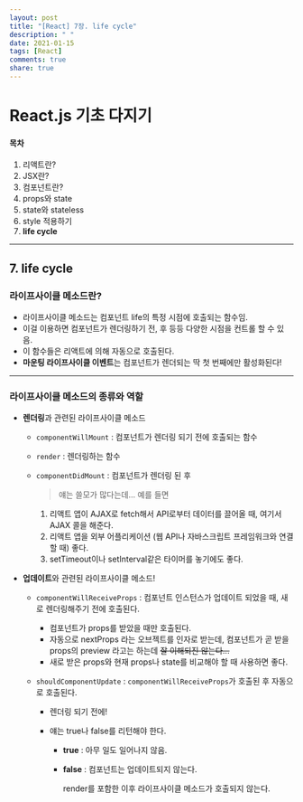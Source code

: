 ```yaml
---
layout: post
title: "[React] 7장. life cycle"
description: " "
date: 2021-01-15
tags: [React]
comments: true
share: true
---
```



# React.js 기초 다지기

#### 목차

1. 리액트란?
2. JSX란?
3. 컴포넌트란?
4. props와 state
5. state와 stateless
6. style 적용하기
7. **life cycle**

___

## 7. life cycle

### 라이프사이클 메소드란?

* 라이프사이클 메소드는 컴포넌트 life의 특정 시점에 호출되는 함수임.
* 이걸 이용하면 컴포넌트가 렌더링하기 전, 후 등등 다양한 시점을 컨트롤 할 수 있음.
* 이 함수들은 리액트에 의해 자동으로 호출된다.
* **마운팅 라이프사이클 이벤트**는 컴포넌트가 렌더되는 딱 첫 번째에만 활성화된다!



***

### 라이프사이클 메소드의 종류와 역할

- **렌더링**과 관련된 라이프사이클 메소드
  - `componentWillMount` :  컴포넌트가 렌더링 되기 전에 호출되는 함수

  - `render` : 렌더링하는 함수

  - `componentDidMount` : 컴포넌트가 렌더링 된 후

    > 얘는 쓸모가 많다는데... 예를 들면

    1. 리액트 앱이 AJAX로 fetch해서 API로부터 데이터를 끌어올 때, 여기서 AJAX 콜을 해준다.
    2. 리액트 앱을 외부 어플리케이션 (웹 API나 자바스크립트 프레임워크와 연결할 때) 좋다.
    3. setTimeout이나 setInterval같은 타이머를 놓기에도 좋다.

    


- **업데이트**와 관련된 라이프사이클 메소드!

  - `componentWillReceiveProps` : 컴포넌트 인스턴스가 업데이트 되었을 때, 새로 렌더링해주기 전에 호출된다.

    - 컴포넌트가 props를 받았을 때만 호출된다.
    - 자동으로 nextProps 라는 오브젝트를 인자로 받는데, 컴포넌트가 곧 받을 props의 preview 라고는 하는데 ~~잘 이해되진 않는다...~~
    - 새로 받은 props와 현재 props나 state를 비교해야 할 때 사용하면 좋다.

  - `shouldComponentUpdate` : `componentWillReceiveProps`가 호출된 후 자동으로 호출된다. 

    - 렌더링 되기 전에!

    - 얘는 true나 false를 리턴해야 한다.

      - **true** : 아무 일도 일어나지 않음.

      - **false** : 컴포넌트는 업데이트되지 않는다. 

        render를 포함한 이후 라이프사이클 메소드가 호출되지 않는다.